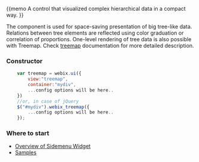 

{{memo A control that visualized complex hierarchical data in a compact way. }}

The component is used for space-saving presentation of big tree-like data. Relations between tree elements are reflected using color graduation or correlation of proportions. One-level rendering of tree data is also possible with Treemap. Check [treemap](desktop/treemap.md) documentation for more detailed description.

### Constructor

~~~js
	var treemap = webix.ui({
		view:"treemap", 
		container:"mydiv", 
		...config options will be here..
	})
	//or, in case of jQuery
	$("#mydiv").webix_treemap({
		...config options will be here..
	});
~~~

### Where to start

- [Overview of Sidemenu Widget](desktop/treemap.md)
- [Samples](http://docs.webix.com/samples/60_pro/11_treemap/index.html)